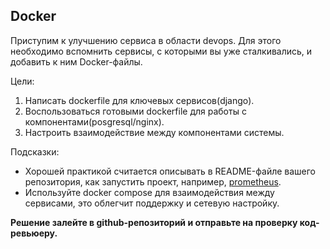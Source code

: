 ## Docker

Приступим к улучшению сервиса в области devops. Для этого необходимо вспомнить сервисы, с которыми вы уже сталкивались, и добавить к ним Docker-файлы.

Цели:

1. Написать dockerfile для ключевых сервисов(django).
2. Воспользоваться готовыми dockerfile для работы с компонентами(posgresql/nginx).
3. Настроить взаимодействие между компонентами системы.

Подсказки:

- Хорошей практикой считается описывать в README-файле вашего репозитория, как запустить проект, например, [prometheus](https://github.com/prometheus/prometheus#docker-images).
- Используйте docker compose для взаимодействия между сервисами, это облегчит поддержку и сетевую настройку.

**Решение залейте в github-репозиторий и отправьте на проверку код-ревьюеру.**
